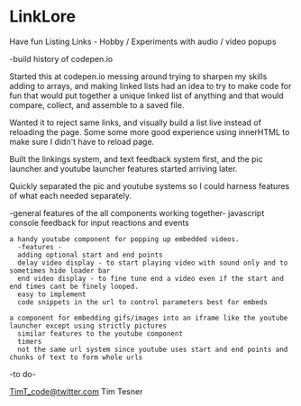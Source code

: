 # LinkLore
Have fun Listing Links - Hobby / Experiments
with audio / video popups

-build history of codepen.io

Started this at codepen.io messing around trying to sharpen my skills adding to arrays, and making linked lists
had an idea to try to make code for fun that would put together a unique linked list of anything and that would compare, collect, and assemble to a saved file.

Wanted it to reject same links, and visually build a list live instead of reloading the page. Some some more good experience using innerHTML to make sure I didn't have to reload page.

Built the linkings system, and text feedback system first, and the pic launcher and youtube launcher features started arriving later.

Quickly separated the pic and youtube systems so I could harness features of what each needed separately.

-general features of the all components working together-
  javascript console feedback for input reactions and events

    a handy youtube component for popping up embedded videos.
      -features -
      adding optional start and end points
      delay video display - to start playing video with sound only and to sometimes hide loader bar
      end video display - to fine tune end a video even if the start and end times cant be finely looped.
      easy to implement
      code snippets in the url to control parameters best for embeds

    a component for embedding gifs/images into an iframe like the youtube launcher except using strictly pictures
      similar features to the youtube component
      timers
      not the same url system since youtube uses start and end points and chunks of text to form whole urls
  
  -to do-

TimT_code@twitter.com
Tim Tesner
